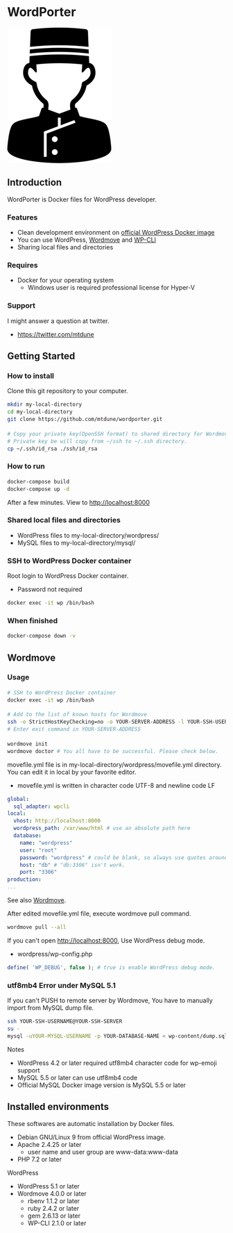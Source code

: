 # WordPorter

![WordPorter](logo.png)
<!--- https://www.silhouette-illust.com/illust/40327 -->

## Introduction

WordPorter is Docker files for WordPress developer.

### Features

- Clean development environment on [official WordPress Docker image](https://hub.docker.com/_/wordpress)
- You can use WordPress, [Wordmove](https://github.com/welaika/wordmove) and [WP-CLI](https://wp-cli.org/)
- Sharing local files and directories

### Requires

- Docker for your operating system
  - Windows user is required professional license for Hyper-V

### Support

I might answer a question at twitter.

- <https://twitter.com/mtdune>

## Getting Started

### How to install

Clone this git repository to your computer.

```bash
mkdir my-local-directory
cd my-local-directory
git clone https://github.com/mtdune/wordporter.git

# Copy your private key(OpenSSH format) to shared directory for Wordmove.
# Private key be will copy from ~/ssh to ~/.ssh directory.
cp ~/.ssh/id_rsa ./ssh/id_rsa
```

### How to run

```bash
docker-compose build
docker-compose up -d
```

After a few minutes. View to <http://localhost:8000>

### Shared local files and directories

- WordPress files to my-local-directory/wordpress/
- MySQL files to my-local-directory/mysql/

### SSH to WordPress Docker container

Root login to WordPress Docker container.

- Password not required

```bash
docker exec -it wp /bin/bash
```

### When finished

```bash
docker-compose down -v
```

## Wordmove

### Usage

```bash
# SSH to WordPress Docker container
docker exec -it wp /bin/bash

# Add to the list of known hosts for Wordmove
ssh -o StrictHostKeyChecking=no -o YOUR-SERVER-ADDRESS -l YOUR-SSH-USERNAME
# Enter exit command in YOUR-SERVER-ADDRESS

wordmove init
wordmove doctor # You all have to be successful. Please check below.
```

movefile.yml file is in my-local-directory/wordpress/movefile.yml directory. You can edit it in local by your favorite editor.

- movefile.yml is written in character code UTF-8 and newline code LF

```yaml:movefile.yml
global:
  sql_adapter: wpcli
local:
  vhost: http://localhost:8000
  wordpress_path: /var/www/html # use an absolute path here
  database:
    name: "wordpress"
    user: "root"
    password: "wordpress" # could be blank, so always use quotes around
    host: "db" # "db:3306" isn't work.
    port: "3306"
production:
...
```

See also [Wordmove](https://github.com/welaika/wordmove).

After edited movefile.yml file, execute wordmove pull command.

```bash
wordmove pull --all
```

If you can't open <http://localhost:8000>, Use WordPress debug mode.

- wordpress/wp-config.php

```php
define( 'WP_DEBUG', false ); # true is enable WordPress debug mode.
```

### utf8mb4 Error under MySQL 5.1

If you can't PUSH to remote server by Wordmove, You have to manually import from MySQL dump file.

```bash
ssh YOUR-SSH-USERNAME@YOUR-SSH-SERVER
su -
mysql -uYOUR-MYSQL-USERNAME -p YOUR-DATABASE-NAME < wp-content/dump.sql
```

Notes

- WordPress 4.2 or later required utf8mb4 character code for wp-emoji support
- MySQL 5.5 or later can use utf8mb4 code
- Official MySQL Docker image version is MySQL 5.5 or later

## Installed environments

These softwares are automatic installation by Docker files.

- Debian GNU/Linux 9 from official WordPress image.
- Apache 2.4.25 or later
  - user name and user group are www-data:www-data
- PHP 7.2 or later

WordPress

- WordPress 5.1 or later
- Wordmove 4.0.0 or later
  - rbenv 1.1.2 or later
  - ruby 2.4.2 or later
  - gem 2.6.13 or later
  - WP-CLI 2.1.0 or later
